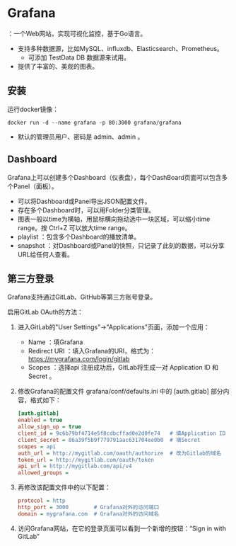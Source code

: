 # Grafana

：一个Web网站，实现可视化监控，基于Go语言。
- 支持多种数据源，比如MySQL、influxdb、Elasticsearch、Prometheus。
  - 可添加 TestData DB 数据源来试用。
- 提供了丰富的、美观的图表。

## 安装

运行docker镜像：
```shell
docker run -d --name grafana -p 80:3000 grafana/grafana
```
- 默认的管理员用户、密码是 admin、admin 。

## Dashboard

Grafana上可以创建多个Dashboard（仪表盘），每个DashBoard页面可以包含多个Panel（面板）。
- 可以将Dashboard或Panel导出JSON配置文件。
- 存在多个Dashboard时，可以用Folder分类管理。
- 图表一般以time为横轴，用鼠标横向拖动选中一块区域，可以缩小time range。按 Ctrl+Z 可以放大time range。
- playlist ：包含多个Dashboard的播放清单。
- snapshot ：对Dashboard或Panel的快照，只记录了此刻的数据，可以分享URL给任何人查看。

## 第三方登录

Grafana支持通过GitLab、GitHub等第三方账号登录。

启用GitLab OAuth的方法：
1. 进入GitLab的"User Settings"->"Applications"页面，添加一个应用：
    - Name ：填Grafana
    - Redirect URI ：填入Grafana的URI，格式为：https://mygrafana.com/login/gitlab
    - Scopes ：选择api
    注册成功后，GitLab将生成一对 Application ID 和 Secret 。

2. 修改Grafana的配置文件 grafana/conf/defaults.ini 中的 [auth.gitlab] 部分内容，格式如下：
    ```ini
    [auth.gitlab]
    enabled = true
    allow_sign_up = true
    client_id = 9c6b79bf4714e5f8cdbcffad0e2d0fe74   # 填Application ID
    client_secret = 86a39f5b9f779791aac631704ee0b0  # 填Secret
    scopes = api
    auth_url = http://mygitlab.com/oauth/authorize  # 改为Gitlab的域名
    token_url = http://mygitlab.com/oauth/token
    api_url = http://mygitlab.com/api/v4
    allowed_groups =
    ```

3. 再修改该配置文件中的以下配置：
    ```ini
    protocol = http
    http_port = 3000        # Grafana对外的访问端口
    domain = mygrafana.com  # Grafana对外的访问域名
    ```

4. 访问Grafana网站，在它的登录页面可以看到一个新增的按钮：“Sign in with GitLab”
